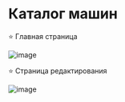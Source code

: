 # Каталог машин

⭐ Главная страница

![image](https://github.com/aBratashin/Car-Catalog/assets/114103713/c9f64098-b22a-4ea8-82e5-23c05c18c52a)

⭐ Страница редактирования

![image](https://github.com/aBratashin/Car-Catalog/assets/114103713/23b1eae1-dffa-4e49-954f-f7c17015421c)
